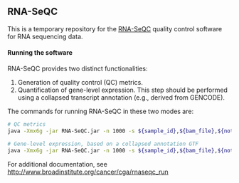

## RNA-SeQC

This is a temporary repository for the [RNA-SeQC](https://www.broadinstitute.org/cancer/cga/rna-seqc) quality control software for RNA sequencing data.

#### Running the software
RNA-SeQC provides two distinct functionalities:

1. Generation of quality control (QC) metrics.
2. Quantification of gene-level expression. This step should be performed using a collapsed transcript annotation (e.g., derived from GENCODE).

The commands for running RNA-SeQC in these two modes are:
```bash
# QC metrics
java -Xmx6g -jar RNA-SeQC.jar -n 1000 -s ${sample_id},${bam_file},${notes} -t ${annotation_gtf} -r ${genome_fasta} -o ${output_dir}

# Gene-level expression, based on a collapsed annotation GTF
java -Xmx6g -jar RNA-SeQC.jar -n 1000 -s ${sample_id},${bam_file},${notes} -t ${annotation_gtf} -r ${genome_fasta} -o ${output_dir} -noDoC -strictMode
```
For additional documentation, see http://www.broadinstitute.org/cancer/cga/rnaseqc_run
